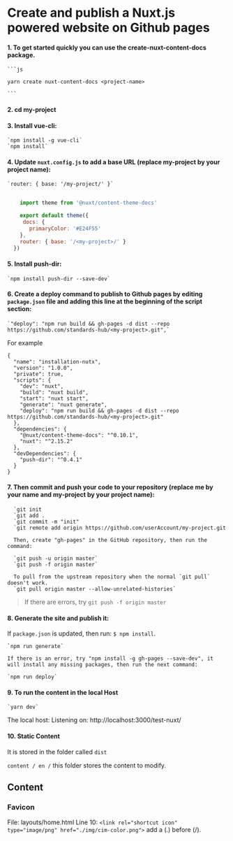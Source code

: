 # Create and publish a Nuxt.js powered website on Github pages
#### 1.  To get started quickly you can use the create-nuxt-content-docs package.
    ```js
    
    yarn create nuxt-content-docs <project-name>
    
    ```
    
#### 2.	cd my-project
#### 3.	Install vue-cli:
    `npm install -g vue-cli`
    `npm install`
#### 4.	Update `nuxt.config.js` to add a base URL (replace my-project by your project name):
    `router: { base: '/my-project/' }`
    
```js
    
    import theme from '@nuxt/content-theme-docs'

    export default theme({
     docs: {
       primaryColor: '#E24F55'
    },
    router: { base: '/<my-project>/' }
  })
```
    
#### 5.	Install push-dir:
    `npm install push-dir --save-dev`
#### 6.	Create a deploy command to publish to Github pages by editing `package.json` file and adding this line at the beginning of the script section:
    `"deploy": "npm run build && gh-pages -d dist --repo https://github.com/standards-hub/<my-project>.git",`
    
For example

```
{
  "name": "installation-nutx",
  "version": "1.0.0",
  "private": true,
  "scripts": {
    "dev": "nuxt",
    "build": "nuxt build",
    "start": "nuxt start",
    "generate": "nuxt generate",
    "deploy": "npm run build && gh-pages -d dist --repo https://github.com/standards-hub/<my-project>.git"
  },
  "dependencies": {
    "@nuxt/content-theme-docs": "^0.10.1",
    "nuxt": "^2.15.2"
  },
  "devDependencies": {
    "push-dir": "^0.4.1"
  }
}
```

#### 7.	Then commit and push your code to your repository (replace me by your name and my-project by your project name):
      `git init
      `git add .
      `git commit -m "init"
      `git remote add origin https://github.com/userAccount/my-project.git
      
      Then, create "gh-pages" in the GitHub repository, then run the command:
      
      `git push -u origin master`
      `git push -f origin master`
      
      To pull from the upstream repository when the normal `git pull` doesn't work.
      `git pull origin master --allow-unrelated-histories`
      
> If there are errors, try `git push -f origin master`
 
#### 8.	Generate the site and publish it:
If `package.json` is updated, then run: `$ npm install`.

    `npm run generate`
    
    If there is an error, try "npm install -g gh-pages --save-dev", it will install any missing packages, then run the next command:
    
    `npm run deploy`

#### 9. To run the content in the local Host

    `yarn dev`
    
 The local host: Listening on: http://localhost:3000/test-nuxt/
 
#### 10. Static Content
It is stored in the folder called `dist`

`content / en /` this folder stores the content to modify.
    
## Content

### Favicon
File: layouts/home.html
Line 10: `<link rel="shortcut icon" type="image/png" href="./img/cim-color.png">`  add a (.) before (/).

